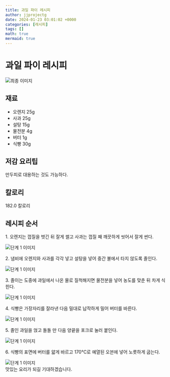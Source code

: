 ```yaml
---
title: 과일 파이 레시피
author: jjprojectg
date: 2024-01-23 03:01:02 +0000
categories: [레시피]
tags: []
math: true
mermaid: true
---
```

<meta name="og:type" content="website"/>
<meta charset="UTF-8"/>
<div class="header">
  <h1>과일 파이 레시피</h1>
</div>

<div class="container my-4">
  <div class="row">
    <div class="col-12 col-md-6">
      <div class="recipe-image">
        <img src="http://www.foodsafetykorea.go.kr/uploadimg/20141117/20141117053735_1416213455900.jpg" class="step-image" alt="최종 이미지"/>
      </div>
    </div>
    <div class="col-12 col-md-6">
      <div class="ingredients">
        <h2>재료</h2>
        <ul class="card">
          <li> 오렌지 25g </li>
          <li>  사과 25g </li>
          <li>  설탕 15g </li>
          <li>  물전분 4g </li>
          <li>  버터 1g </li>
          <li>  식빵 30g </li>
</ul>
      </div>
    </div>
    <div class="col-12 col-md-6">
      <div class="ingredients">
        <h2>저감 요리팁</h2>
        <div class="card"> 
          <p>
            만두피로 대용하는 것도 가능하다.
          </p>
        </div>
      </div>
      <div class="ingredients">
        <h2>칼로리</h2>
        <div class="card"> 
          <p>
            182.0 칼로리
          </p>
        </div>
      </div>
    </div>
  </div>

  <h2 class="my-4">레시피 순서</h2>
  <div class="card recipe-card">
    <div class="card-body recipe-step">
      <p class="card-text step-description">1. 오렌지는 껍질을 벗긴 뒤 잘게 썰고 사과는 껍질 째 깨끗하게 씻어서 잘게 썬다.</p>
      <img src="http://www.foodsafetykorea.go.kr/uploadimg/cook/999-1.jpg" alt="단계 1 이미지" class="step-image"/>
    </div>
  </div>
  <div class="card recipe-card">
    <div class="card-body recipe-step">
      <p class="card-text step-description">2. 냄비에 오렌지와 사과를 각각 넣고 설탕을 넣어 중간 불에서 타지 않도록 졸인다.</p>
      <img src="http://www.foodsafetykorea.go.kr/uploadimg/cook/999-2.jpg" alt="단계 1 이미지" class="step-image"/>
    </div>
  </div>
  <div class="card recipe-card">
    <div class="card-body recipe-step">
      <p class="card-text step-description">3. 졸이는 도중에 과일에서 나온 물로 질척해지면 물전분을 넣어 농도를 맞춘 뒤 차게 식힌다.</p>
      <img src="http://www.foodsafetykorea.go.kr/uploadimg/cook/999-3.jpg" alt="단계 1 이미지" class="step-image"/>
    </div>
  </div>
  <div class="card recipe-card">
    <div class="card-body recipe-step">
      <p class="card-text step-description">4. 식빵은 가장자리를 잘라낸 다음 밀대로 납작하게 밀어 버터를 바른다.</p>
      <img src="http://www.foodsafetykorea.go.kr/uploadimg/cook/999-4.jpg" alt="단계 1 이미지" class="step-image"/>
    </div>
  </div>
  <div class="card recipe-card">
    <div class="card-body recipe-step">
      <p class="card-text step-description">5. 졸인 과일을 얹고 돌돌 만 다음 양끝을 포크로 눌러 붙인다.</p>
      <img src="http://www.foodsafetykorea.go.kr/uploadimg/cook/999-5.jpg" alt="단계 1 이미지" class="step-image"/>
    </div>
  </div>
  <div class="card recipe-card">
    <div class="card-body recipe-step">
      <p class="card-text step-description">6. 식빵의 표면에 버터를 얇게 바르고 170℃로 예열된 오븐에 넣어 노릇하게 굽는다.</p>
      <img src="http://www.foodsafetykorea.go.kr/uploadimg/cook/999-6.jpg" alt="단계 1 이미지" class="step-image"/>
    </div>
  </div>

</div>
맛있는 요리가 되길 기대하겠습니다.
